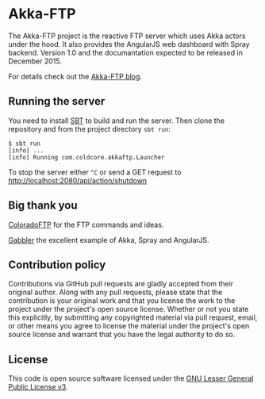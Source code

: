 # Akka-FTP

The Akka-FTP project is the reactive FTP server which uses Akka actors under the hood. It also provides the AngularJS web dashboard with Spray backend. Version 1.0 and the documantation expected to be released in December 2015.

For details check out the [Akka-FTP blog](http://akka-ftp.blogspot.co.uk).

## Running the server ##

You need to install [SBT](http://www.scala-sbt.org) to build and run the server. Then clone the repository and from the project directory `sbt run`:

```
$ sbt run
[info] ...
[info] Running com.coldcore.akkaftp.Launcher
```

To stop the server either `^C` or send a GET request to [http://localhost:2080/api/action/shutdown](http://localhost:2080/api/action/shutdown)

## Big thank you ##

[ColoradoFTP](https://bitbucket.org/nolife/coloradoftp) for the FTP commands and ideas.

[Gabbler](https://github.com/hseeberger/gabbler) the excellent example of Akka, Spray and AngularJS.

## Contribution policy ##

Contributions via GitHub pull requests are gladly accepted from their original author. Along with any pull requests, please state that the contribution is your original work and that you license the work to the project under the project's open source license. Whether or not you state this explicitly, by submitting any copyrighted material via pull request, email, or other means you agree to license the material under the project's open source license and warrant that you have the legal authority to do so.

## License ##

This code is open source software licensed under the [GNU Lesser General Public License v3](http://www.gnu.org/licenses/lgpl-3.0.en.html).
